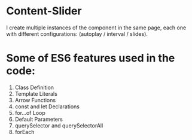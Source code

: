 # Content-Slider
I create multiple instances of the component in the same page, each one with different configurations: 
(autoplay / interval / slides).

# Some of ES6 features used in the code:
 1. Class Definition
 2. Template Literals
 3. Arrow Functions
 4. const and let Declarations
 5. for...of Loop
 6. Default Parameters
 7. querySelector and querySelectorAll
 8. forEach

